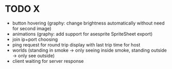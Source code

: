 # TODO X
- button hovering (graphy: change brightness automatically without need for second image)
- animations (graphy: add support for asesprite SpriteSheet export)
- join ip+port choosing
- ping request for round trip display with last trip time for host
- worlds (standing in smoke -> only seeing inside smoke, standing outside -> only see outside)
- client waiting for server response
